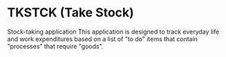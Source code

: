 # TKSTCK (Take Stock)
Stock-taking application
This application is designed to track everyday life and work expenditures based on a list of "to do" items that contain "processes" that require "goods".
